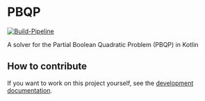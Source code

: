 # PBQP
[![Build-Pipeline](https://github.com/christopherfrieler/pbqp/workflows/CI-Pipeline/badge.svg)](https://github.com/christopherfrieler/pbqp/actions?query=branch%3Amaster)

A solver for the Partial Boolean Quadratic Problem (PBQP) in Kotlin

## How to contribute
If you want to work on this project yourself, see the [development documentation](DEVELOPING.md).
